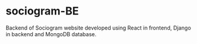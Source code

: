 # sociogram-BE
Backend of Sociogram website developed using React in frontend, Django in backend and MongoDB database.
